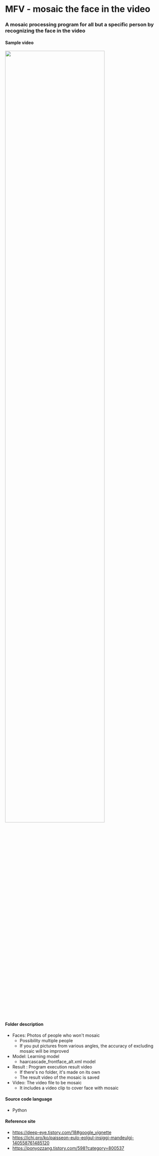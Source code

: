 # MFV - mosaic the face in the video

### A mosaic processing program for all but a specific person by recognizing the face in the video

#### Sample video
<img width="80%" src="https://user-images.githubusercontent.com/37572031/146848665-9d93c54b-293b-4e4a-8625-2b0b7d0cf17c.gif"/>

#### Folder description
- Faces: Photos of people who won't mosaic
	- Possibility multiple people
	- If you put pictures from various angles, the accuracy of excluding mosaic will be improved
- Model: Learning model
	- haarcascade_frontface_alt.xml model
- Result : Program execution result video
	- If there's no folder, it's made on its own
	- The result video of the mosaic is saved
- Video: The video file to be mosaic
	- It includes a video clip to cover face with mosaic

#### Source code language
- Python

#### Reference site
- https://deep-eye.tistory.com/18#google_vignette
- https://ichi.pro/ko/paisseon-eulo-eolgul-insiggi-mandeulgi-140558761485120
- https://ponyozzang.tistory.com/598?category=800537
